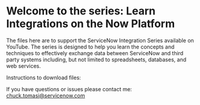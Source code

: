 # Welcome to the series: Learn Integrations on the Now Platform

The files here are to support the ServiceNow Integration Series available on YouTube. The series is designed to help you learn the concepts and techniques to effectively exchange data between ServiceNow and third party systems including, but not limited to spreadsheets, databases, and web services.

Instructions to download files:

If you have questions or issues please contact me: chuck.tomasi@servicenow.com
